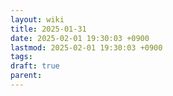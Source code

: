 ```yaml
---
layout: wiki
title: 2025-01-31
date: 2025-02-01 19:30:03 +0900
lastmod: 2025-02-01 19:30:03 +0900
tags: 
draft: true
parent:
---
```

